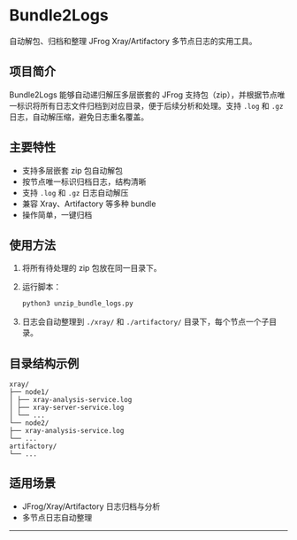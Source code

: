 # Bundle2Logs

自动解包、归档和整理 JFrog Xray/Artifactory 多节点日志的实用工具。

## 项目简介

Bundle2Logs 能够自动递归解压多层嵌套的 JFrog 支持包（zip），并根据节点唯一标识将所有日志文件归档到对应目录，便于后续分析和处理。支持 `.log` 和 `.gz` 日志，自动解压缩，避免日志重名覆盖。

## 主要特性

- 支持多层嵌套 zip 包自动解包
- 按节点唯一标识归档日志，结构清晰
- 支持 `.log` 和 `.gz` 日志自动解压
- 兼容 Xray、Artifactory 等多种 bundle
- 操作简单，一键归档

## 使用方法

1. 将所有待处理的 zip 包放在同一目录下。
2. 运行脚本：

   ```bash
   python3 unzip_bundle_logs.py
   ```

3. 日志会自动整理到 `./xray/` 和 `./artifactory/` 目录下，每个节点一个子目录。

## 目录结构示例
```
xray/
├── node1/
│ ├── xray-analysis-service.log
│ ├── xray-server-service.log
│ └── ...
└── node2/
├── xray-analysis-service.log
└── ...
artifactory/
└── ...
```
## 适用场景

- JFrog/Xray/Artifactory 日志归档与分析
- 多节点日志自动整理

---
